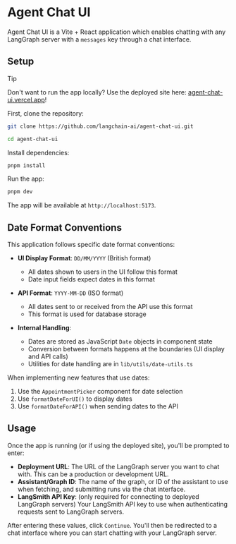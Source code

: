 # Agent Chat UI

Agent Chat UI is a Vite + React application which enables chatting with any LangGraph server with a `messages` key through a chat interface.

## Setup

> [!TIP]
> Don't want to run the app locally? Use the deployed site here: [agent-chat-ui.vercel.app](https://agentchat.vercel.app)!

First, clone the repository:

```bash
git clone https://github.com/langchain-ai/agent-chat-ui.git

cd agent-chat-ui
```

Install dependencies:

```bash
pnpm install
```

Run the app:

```bash
pnpm dev
```

The app will be available at `http://localhost:5173`.

## Date Format Conventions

This application follows specific date format conventions:

- **UI Display Format**: `DD/MM/YYYY` (British format)

  - All dates shown to users in the UI follow this format
  - Date input fields expect dates in this format

- **API Format**: `YYYY-MM-DD` (ISO format)

  - All dates sent to or received from the API use this format
  - This format is used for database storage

- **Internal Handling**:
  - Dates are stored as JavaScript `Date` objects in component state
  - Conversion between formats happens at the boundaries (UI display and API calls)
  - Utilities for date handling are in `lib/utils/date-utils.ts`

When implementing new features that use dates:

1. Use the `AppointmentPicker` component for date selection
2. Use `formatDateForUI()` to display dates
3. Use `formatDateForAPI()` when sending dates to the API

## Usage

Once the app is running (or if using the deployed site), you'll be prompted to enter:

- **Deployment URL**: The URL of the LangGraph server you want to chat with. This can be a production or development URL.
- **Assistant/Graph ID**: The name of the graph, or ID of the assistant to use when fetching, and submitting runs via the chat interface.
- **LangSmith API Key**: (only required for connecting to deployed LangGraph servers) Your LangSmith API key to use when authenticating requests sent to LangGraph servers.

After entering these values, click `Continue`. You'll then be redirected to a chat interface where you can start chatting with your LangGraph server.
